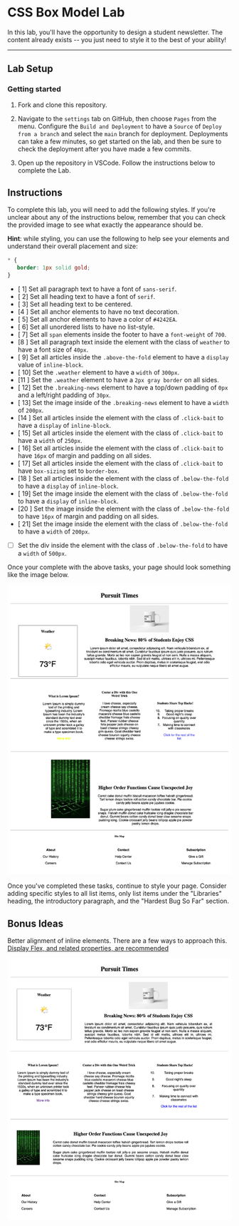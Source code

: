 # CSS Box Model Lab

In this lab, you'll have the opportunity to design a student newsletter. The content already exists -- you just need to style it to the best of your ability!

---

## Lab Setup

### Getting started

1. Fork and clone this repository.

1. Navigate to the `settings` tab on GitHub, then choose `Pages` from the menu. Configure the `Build and Deployment` to have a `Source` of `Deploy from a branch` and select the `main` branch for deployment. Deployments can take a few minutes, so get started on the lab, and then be sure to check the deployment after you have made a few commits.

1. Open up the repository in VSCode. Follow the instructions below to complete the Lab.

## Instructions

To complete this lab, you will need to add the following styles. If you're unclear about any of the instructions below, remember that you can check the provided image to see what exactly the appearance should be.

**Hint**: while styling, you can use the following to help see your elements and understand their overall placement and size:

```CSS
* {
   border: 1px solid gold;
}
```

- [ 1] Set all paragraph text to have a font of `sans-serif`.
- [ 2] Set all heading text to have a font of `serif`.
- [ 3] Set all heading text to be centered.
- [4 ] Set all anchor elements to have no text decoration.
- [ 5] Set all anchor elements to have a color of `#4242EA`.
- [ 6] Set all unordered lists to have no list-style.
- [ 7] Set all `span` elements inside the footer to have a `font-weight` of `700`.
- [8 ] Set all paragraph text inside the element with the class of `weather` to have a font size of `40px`.
- [ 9] Set all articles inside the `.above-the-fold` element to have a `display` value of `inline-block`.
- [ 10] Set the `.weather` element to have a `width` of `300px`.
- [11 ] Set the `.weather` element to have a `2px gray border` on all sides.
- [ 12] Set the `.breaking-news` element to have a top/down padding of `0px` and a left/right padding of `30px`.
- [ 13] Set the image inside of the `.breaking-news` element to have a `width` of `200px`.
- [14 ] Set all articles inside the element with the class of `.click-bait` to have a `display` of `inline-block`.
- [ 15] Set all articles inside the element with the class of `.click-bait` to have a `width` of `250px`.
- [ 16] Set all articles inside the element with the class of `.click-bait` to have `16px` of margin and padding on all sides.
- [ 17] Set all articles inside the element with the class of `.click-bait` to have `box-sizing` set to `border-box`.
- [18 ] Set all articles inside the element with the class of `.below-the-fold` to have a `display` of `inline-block`.
- [ 19] Set the image inside the element with the class of `.below-the-fold` to have a `display` of `inline-block`.
- [20 ] Set the image inside the element with the class of `.below-the-fold` to have `16px` of margin and padding on all sides.
- [ 21] Set the image inside the element with the class of `.below-the-fold` to have a `width` of `200px`.
- [ ] Set the div inside the element with the class of `.below-the-fold` to have a `width` of `500px`.

Once your complete with the above tasks, your page should look something like the image below.

![Completed lab image.](./assets/basic-example-completed.png)

Once you've completed these tasks, continue to style your page. Consider adding specific styles to all list items, only list items under the "Libraries" heading, the introductory paragraph, and the "Hardest Bug So Far" section.

## Bonus Ideas

Better alignment of inline elements. There are a few ways to approach this. [Display Flex, and related properties, are recommended](https://css-tricks.com/snippets/css/a-guide-to-flexbox/)

![](./assets/bonus-example-completed.png)
